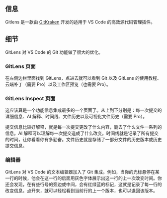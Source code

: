 ## 信息

Gitlens 是一款由 [GitKraken](https://gitkraken.com/) 开发的适用于 VS Code 的高效源代码管理插件。

## 细节

GitLens 对 VS Code 的 Git 功能做了很大的优化。

### GitLens 页面

在左侧边栏里面找到 GitLens，点进去就可以看到 Git 以及 GitLens 的使用教程、云端补丁（需要 Pro）以及工作区预览（也需要 Pro）。

### GitLens Inspect 页面

这应该算是一个功能信息集成最多的一个页面了。从上到下分别是：每一次提交的详细信息、AI 解释、时间线、文件历史以及可视化文件历史（需要 Pro）。

提交信息比较好解释，就是每一次提交更改了什么内容，删去了什么文件一系列的信息。AI 解释可以理解每一次提交造成了什么改变。时间线就是记录了所有提交的时间，让你看看你有多勤奋。文件历史就是存储了一部分文件的历史版本或历史提交信息。

### 编辑器

GitLens 对 VS Code 的文本编辑器加入了 Git 集成。例如，当你的光标悬停在某一行的时候，他会在这一行的后面用灰色字体展示出这一行的上一次改变时间。你还会发现，在有些行号的旁边或中间，会有红绿蓝的标记，这就是记录了每一行的改变信息。点开来，就可以轻松看到当前行的上一个版本，也可以退回该版本。